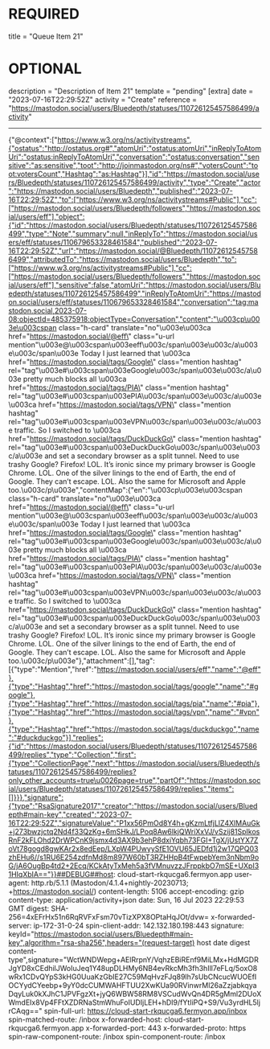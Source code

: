 
# REQUIRED
title = "Queue Item 21"
# OPTIONAL
description = "Description of Item 21"
template = "pending"
[extra]
date = "2023-07-16T22:29:52Z"
activity = "Create"
reference = "https://mastodon.social/users/Bluedepth/statuses/110726125457586499/activity"

---
{"@context":["https://www.w3.org/ns/activitystreams",{"ostatus":"http://ostatus.org#","atomUri":"ostatus:atomUri","inReplyToAtomUri":"ostatus:inReplyToAtomUri","conversation":"ostatus:conversation","sensitive":"as:sensitive","toot":"http://joinmastodon.org/ns#","votersCount":"toot:votersCount","Hashtag":"as:Hashtag"}],"id":"https://mastodon.social/users/Bluedepth/statuses/110726125457586499/activity","type":"Create","actor":"https://mastodon.social/users/Bluedepth","published":"2023-07-16T22:29:52Z","to":["https://www.w3.org/ns/activitystreams#Public"],"cc":["https://mastodon.social/users/Bluedepth/followers","https://mastodon.social/users/eff"],"object":{"id":"https://mastodon.social/users/Bluedepth/statuses/110726125457586499","type":"Note","summary":null,"inReplyTo":"https://mastodon.social/users/eff/statuses/110679653328461584","published":"2023-07-16T22:29:52Z","url":"https://mastodon.social/@Bluedepth/110726125457586499","attributedTo":"https://mastodon.social/users/Bluedepth","to":["https://www.w3.org/ns/activitystreams#Public"],"cc":["https://mastodon.social/users/Bluedepth/followers","https://mastodon.social/users/eff"],"sensitive":false,"atomUri":"https://mastodon.social/users/Bluedepth/statuses/110726125457586499","inReplyToAtomUri":"https://mastodon.social/users/eff/statuses/110679653328461584","conversation":"tag:mastodon.social,2023-07-08:objectId=485375918:objectType=Conversation","content":"\u003cp\u003e\u003cspan class=\"h-card\" translate=\"no\"\u003e\u003ca href=\"https://mastodon.social/@eff\" class=\"u-url mention\"\u003e@\u003cspan\u003eeff\u003c/span\u003e\u003c/a\u003e\u003c/span\u003e Today I just learned that \u003ca href=\"https://mastodon.social/tags/Google\" class=\"mention hashtag\" rel=\"tag\"\u003e#\u003cspan\u003eGoogle\u003c/span\u003e\u003c/a\u003e pretty much blocks all \u003ca href=\"https://mastodon.social/tags/PIA\" class=\"mention hashtag\" rel=\"tag\"\u003e#\u003cspan\u003ePIA\u003c/span\u003e\u003c/a\u003e \u003ca href=\"https://mastodon.social/tags/VPN\" class=\"mention hashtag\" rel=\"tag\"\u003e#\u003cspan\u003eVPN\u003c/span\u003e\u003c/a\u003e traffic. So I switched to \u003ca href=\"https://mastodon.social/tags/DuckDuckGo\" class=\"mention hashtag\" rel=\"tag\"\u003e#\u003cspan\u003eDuckDuckGo\u003c/span\u003e\u003c/a\u003e and set a secondary browser as a split tunnel. Need to use trashy Google? Firefox! LOL. It’s ironic since my primary browser is Google Chrome. LOL. One of the silver linings to the end of Earth, the end of Google. They can’t escape. LOL. Also the same for Microsoft and Apple too.\u003c/p\u003e","contentMap":{"en":"\u003cp\u003e\u003cspan class=\"h-card\" translate=\"no\"\u003e\u003ca href=\"https://mastodon.social/@eff\" class=\"u-url mention\"\u003e@\u003cspan\u003eeff\u003c/span\u003e\u003c/a\u003e\u003c/span\u003e Today I just learned that \u003ca href=\"https://mastodon.social/tags/Google\" class=\"mention hashtag\" rel=\"tag\"\u003e#\u003cspan\u003eGoogle\u003c/span\u003e\u003c/a\u003e pretty much blocks all \u003ca href=\"https://mastodon.social/tags/PIA\" class=\"mention hashtag\" rel=\"tag\"\u003e#\u003cspan\u003ePIA\u003c/span\u003e\u003c/a\u003e \u003ca href=\"https://mastodon.social/tags/VPN\" class=\"mention hashtag\" rel=\"tag\"\u003e#\u003cspan\u003eVPN\u003c/span\u003e\u003c/a\u003e traffic. So I switched to \u003ca href=\"https://mastodon.social/tags/DuckDuckGo\" class=\"mention hashtag\" rel=\"tag\"\u003e#\u003cspan\u003eDuckDuckGo\u003c/span\u003e\u003c/a\u003e and set a secondary browser as a split tunnel. Need to use trashy Google? Firefox! LOL. It’s ironic since my primary browser is Google Chrome. LOL. One of the silver linings to the end of Earth, the end of Google. They can’t escape. LOL. Also the same for Microsoft and Apple too.\u003c/p\u003e"},"attachment":[],"tag":[{"type":"Mention","href":"https://mastodon.social/users/eff","name":"@eff"},{"type":"Hashtag","href":"https://mastodon.social/tags/google","name":"#google"},{"type":"Hashtag","href":"https://mastodon.social/tags/pia","name":"#pia"},{"type":"Hashtag","href":"https://mastodon.social/tags/vpn","name":"#vpn"},{"type":"Hashtag","href":"https://mastodon.social/tags/duckduckgo","name":"#duckduckgo"}],"replies":{"id":"https://mastodon.social/users/Bluedepth/statuses/110726125457586499/replies","type":"Collection","first":{"type":"CollectionPage","next":"https://mastodon.social/users/Bluedepth/statuses/110726125457586499/replies?only_other_accounts=true\u0026page=true","partOf":"https://mastodon.social/users/Bluedepth/statuses/110726125457586499/replies","items":[]}}},"signature":{"type":"RsaSignature2017","creator":"https://mastodon.social/users/Bluedepth#main-key","created":"2023-07-16T22:29:52Z","signatureValue":"P1xx56PmOd8Y4h+gKzmLtfjLlZ4XlMAuGk+j273bwzjctq2Nd4f33QzKg+6mSHkJ/LPoq8Aw6lkjQWriXxVJ/vSzij81SpIkosRnF2kFLOhd2DrWPCnK9jsmx4d3AX9b3ehP8dxiYqbh73FGI+TgX/jUstYX7ZoVt78gogd8gwKAr2x8edEep/LXpW4PUwyySfE1OVU65JEDfd1j2w17QPQ03zhEHu6//s1RU6E254zdfnMd8m897W60bT3RZHHpB4tFwpebYem3nNbm9oG/jA6OugBp4td2+2Ecq/KCkAtyTxMeh5a3fVMnuvzzJFrppkbO7mSE+UXpI31HIqXbIA=="}}##DEBUG##host: cloud-start-rkqucga6.fermyon.app
user-agent: http.rb/5.1.1 (Mastodon/4.1.4+nightly-20230713; +https://mastodon.social/)
content-length: 5106
accept-encoding: gzip
content-type: application/activity+json
date: Sun, 16 Jul 2023 22:29:53 GMT
digest: SHA-256=4xEFrHx51n6RqRVFxFsm70vTizXPX8OPtaHqJOt/dvw=
x-forwarded-server: ip-172-31-0-24
spin-client-addr: 142.132.180.198:443
signature: keyId="https://mastodon.social/users/Bluedepth#main-key",algorithm="rsa-sha256",headers="(request-target) host date digest content-type",signature="WctWNDWepg+AElRrpnY/VqhzEBiREnf9MiLMx+HdMGDRJgYD8xCEdhilJWoIuJeq1Y48upDLHMy6NB4evRkcMh3fh3hIll7eFLq/5oxO8wRx1CDvQYpS3kHG0UuaKzGbIE27C59MqHvzFJq89lh7sUbCNcucWUOEfIOCYydCYeebp+9yY0dcCUMWAHFTUU2XwKUa90RVinwrMl26aZzjabkqyaDqyLuk0kXJhC1JPVFgzXt+jyQ6WBW58RM8VSCudWvQn4DR5gMml2DUoXWmdEIx8Vp4FFtXZDRNaStmWhuFoIUDIjLEH+hDI9/fYtIiPQ+S9/Vu3yrdHL5ljrCAqg=="
spin-full-url: https://cloud-start-rkqucga6.fermyon.app/inbox
spin-matched-route: /inbox
x-forwarded-host: cloud-start-rkqucga6.fermyon.app
x-forwarded-port: 443
x-forwarded-proto: https
spin-raw-component-route: /inbox
spin-component-route: /inbox

